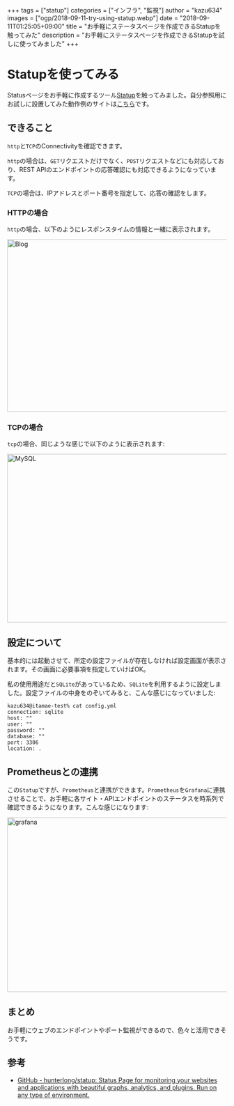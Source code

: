 +++
tags = ["statup"]
categories = ["インフラ", "監視"]
author = "kazu634"
images = ["ogp/2018-09-11-try-using-statup.webp"]
date = "2018-09-11T01:25:05+09:00"
title = "お手軽にステータスページを作成できるStatupを触ってみた"
description = "お手軽にステータスページを作成できるStatupを試しに使ってみました"
+++

# Statupを使ってみる
Statusページをお手軽に作成するツール[Statup](https://github.com/hunterlong/statup)を触ってみました。自分参照用にお試しに設置してみた動作例のサイトは[こちら](https://status.kazu634.com/)です。

## できること
`http`と`TCP`のConnectivityを確認できます。

`http`の場合は、`GET`リクエストだけでなく、`POST`リクエストなどにも対応しており、REST APIのエンドポイントの応答確認にも対応できるようになっています。

`TCP`の場合は、IPアドレスとポート番号を指定して、応答の確認をします。

### HTTPの場合
`http`の場合、以下のようにレスポンスタイムの情報と一緒に表示されます。

<a data-flickr-embed="true"  href="https://www.flickr.com/photos/42332031@N02/43806262985/in/dateposted/" title="Blog"><img src="https://farm2.staticflickr.com/1892/43806262985_22aca620eb_z.jpg" width="640" height="396" alt="Blog"></a><script async src="//embedr.flickr.com/assets/client-code.js" charset="utf-8"></script>

### TCPの場合
`tcp`の場合、同じような感じで以下のように表示されます:

<a data-flickr-embed="true"  href="https://www.flickr.com/photos/42332031@N02/44715041271/in/photostream/" title="MySQL"><img src="https://farm2.staticflickr.com/1860/44715041271_6927bba1bc_z.jpg" width="640" height="387" alt="MySQL"></a><script async src="//embedr.flickr.com/assets/client-code.js" charset="utf-8"></script>

## 設定について
基本的には起動させて、所定の設定ファイルが存在しなければ設定画面が表示されます。その画面に必要事項を指定していけばOK。

私の使用用途だと`SQLite`があっているため、`SQLite`を利用するように設定しました。設定ファイルの中身をのぞいてみると、こんな感じになっていました:

```
kazu634@itamae-test% cat config.yml
connection: sqlite
host: ""
user: ""
password: ""
database: ""
port: 3306
location: .
```

## Prometheusとの連携
この`Statup`ですが、`Prometheus`と連携ができます。`Prometheus`を`Grafana`に連携させることで、お手軽に各サイト・APIエンドポイントのステータスを時系列で確認できるようになります。こんな感じになります:

<a data-flickr-embed="true"  href="https://www.flickr.com/photos/42332031@N02/44715067701/in/photostream/" title="grafana"><img src="https://farm2.staticflickr.com/1892/44715067701_93d0dee140_z.jpg" width="640" height="401" alt="grafana"></a><script async src="//embedr.flickr.com/assets/client-code.js" charset="utf-8"></script>

## まとめ
お手軽にウェブのエンドポイントやポート監視ができるので、色々と活用できそうです。

## 参考
- [GitHub - hunterlong/statup: Status Page for monitoring your websites and applications with beautiful graphs, analytics, and plugins. Run on any type of environment.](https://github.com/hunterlong/statup)

